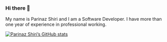 ### Hi there 👋

My name is Parinaz Shiri and I am a Software Developer. I have more than one year of experience in professional working. 

[![Parinaz Shiri’s GitHub stats](https://github-readme-stats.vercel.app/api?username=Parinaz-Shiri)](https://github.com/anuraghazra/github-readme-stats)

